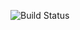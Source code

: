 ![Build Status](https://github.com/Academy-Developers-NORAM/art-store-back-end/actions/workflows/dotnet.yml/badge.svg)
